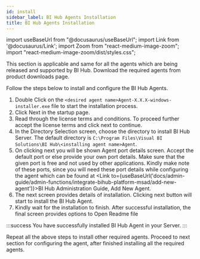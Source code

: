 ```yaml
---
id: install
sidebar_label: BI Hub Agents Installation
title: BI Hub Agents Installation
---
```


import useBaseUrl from "@docusaurus/useBaseUrl";
import Link from '@docusaurus/Link';
import Zoom from "react-medium-image-zoom";
import "react-medium-image-zoom/dist/styles.css";

This section is applicable and same for all the agents which are being released and supported by BI Hub.
Download the required agents from product downloads page.

Follow the steps below to install and configure the BI Hub Agents.

1. Double Click on the `<desired agent name>Agent-X.X.X-windows-installer.exe` file to start the installation process.
1. Click Next in the startup page.
1. Read through the license terms and conditions. To proceed further accept the license terms and click next to continue.
1. In the Directory Selection screen, choose the directory to install BI Hub Server.  The default directory is `C:\Program Files\Visual BI Solutions\BI Hub\<installing agent name>Agent`.
1. On clicking next you will be shown Agent port details screen. Accept the default port or else provide your own port details. Make sure that the given port is free and not used by other applications. Kindly make note of these ports, since you will need these port details while configuring the agent which can be found at <Link to={useBaseUrl('docs/admin-guide/admin-functions/integrate-bihub-platform-msad/add-new-agent')}>BI Hub Administration Guide,  Add New Agent</Link>.
1. The next screen provides details of installation. Clicking next button will start to install the BI Hub Agent.
1. Kindly wait for the installation to finish. After successful installation, the final screen provides options to Open Readme file

:::success
You have successfully installed BI Hub Agent in your Server.
:::

Repeat all the above steps to install other required agents. Proceed to next section for configuring the agent, after finished installing all the required agents.
